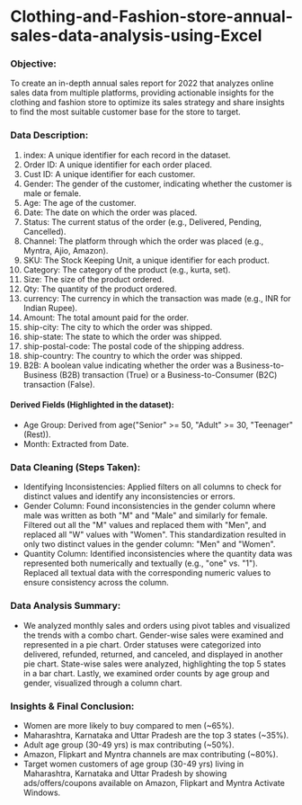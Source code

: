 # Clothing-and-Fashion-store-annual-sales-data-analysis-using-Excel

### Objective: 
To create an in-depth annual sales report for 2022 that analyzes online sales data from multiple platforms, providing actionable insights for the clothing and fashion store to optimize its sales strategy and share insights to find the most suitable customer base for the store to target.

### Data Description:
1. index: A unique identifier for each record in the dataset.
2. Order ID: A unique identifier for each order placed.
3. Cust ID: A unique identifier for each customer.
4. Gender: The gender of the customer, indicating whether the customer is male or female.
5. Age: The age of the customer.
6. Date: The date on which the order was placed.
7. Status: The current status of the order (e.g., Delivered, Pending, Cancelled).
8. Channel: The platform through which the order was placed (e.g., Myntra, Ajio, Amazon).
9. SKU: The Stock Keeping Unit, a unique identifier for each product.
10. Category: The category of the product (e.g., kurta, set).
11. Size: The size of the product ordered.
12. Qty: The quantity of the product ordered.
13. currency: The currency in which the transaction was made (e.g., INR for Indian Rupee).
14. Amount: The total amount paid for the order.
15. ship-city: The city to which the order was shipped.
16. ship-state: The state to which the order was shipped.
17. ship-postal-code: The postal code of the shipping address.
18. ship-country: The country to which the order was shipped.
19. B2B: A boolean value indicating whether the order was a Business-to-Business (B2B) transaction (True) or a Business-to-Consumer (B2C) transaction (False).

#### Derived Fields (Highlighted in the dataset):
* Age Group: Derived from age("Senior" >= 50, "Adult" >= 30, "Teenager"(Rest)).
* Month: Extracted from Date.

### Data Cleaning (Steps Taken):
* Identifying Inconsistencies: Applied filters on all columns to check for distinct values and identify any inconsistencies or errors.
* Gender Column: Found inconsistencies in the gender column where male was written as both "M" and "Male" and similarly for female. Filtered out all the "M" values and replaced them with "Men", and replaced all "W" values with "Women". This standardization resulted in only two distinct values in the gender column: "Men" and "Women".
* Quantity Column: Identified inconsistencies where the quantity data was represented both numerically and textually (e.g., "one" vs. "1"). Replaced all textual data with the corresponding numeric values to ensure consistency across the column.

### Data Analysis Summary:
* We analyzed monthly sales and orders using pivot tables and visualized the trends with a combo chart. Gender-wise sales were examined and represented in a pie chart. Order statuses were categorized into delivered, refunded, returned, and canceled, and displayed in another pie chart. State-wise sales were analyzed, highlighting the top 5 states in a bar chart. Lastly, we examined order counts by age group and gender, visualized through a column chart.

### Insights & Final Conclusion:
* Women are more likely to buy compared to men (~65%).
* Maharashtra, Karnataka and Uttar Pradesh are the top 3 states (~35%).
* Adult age group (30-49 yrs) is max contributing (~50%).
* Amazon, Flipkart and Myntra channels are max contributing (~80%).
* Target women customers of age group (30-49 yrs) living in Maharashtra, Karnataka and Uttar Pradesh by showing ads/offers/coupons available on Amazon, Flipkart and Myntra
Activate Windows.
